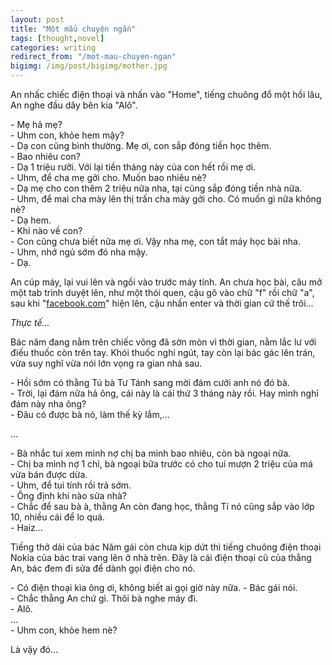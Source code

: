```yaml
---
layout: post
title: "Một mẩu chuyện ngắn"
tags: [thought,novel]
categories: writing
redirect_from: "/mot-mau-chuyen-ngan"
bigimg: /img/post/bigimg/mother.jpg
---
```


An nhấc chiếc điện thoại và nhấn vào "Home", tiếng chuông đổ một hồi lâu, An nghe đầu dây bên kia "Alô".

\- Mẹ hả mẹ? <br />
\- Uhm con, khỏe hem mậy? <br />
\- Dạ con cũng bình thường. Mẹ ơi, con sắp đóng tiền học thêm. <br />
\- Bao nhiêu con? <br />
\- Dạ 1 triệu rưỡi. Với lại tiền tháng này của con hết rồi mẹ ơi. <br />
\- Uhm, để cha mẹ gởi cho. Muốn bao nhiêu nè? <br />
\- Dạ mẹ cho con thêm 2 triệu nữa nha, tại cũng sắp đóng tiền nhà nữa. <br />
\- Uhm, để mai cha mày lên thị trấn cha mày gởi cho. Có muốn gì nữa không nè? <br />
\- Dạ hem.<br />
\- Khi nào về con? <br />
\- Con cũng chưa biết nữa mẹ ơi. Vậy nha mẹ, con tắt máy học bài nha. <br />
\- Uhm, nhớ ngủ sớm đó nha mậy. <br />
\- Dạ.

An cúp máy, lại vui lên và ngồi vào trước máy tính. An chưa học bài, câu mở một tab trình duyệt lên, như một thói quen, cậu gõ vào chữ "f" rồi chữ "a", sau khi "[facebook.com](https://facebook.com/)" hiện lên, cậu nhấn enter và thời gian cứ thế trôi...

*Thực tế...*

Bác năm đang nằm trên chiếc võng đã sờn mòn vì thời gian, nằm lắc lư với điếu thuốc còn trên tay. Khói thuốc nghi ngút, tay còn lại bác gác lên trán, vừa suy nghĩ vừa nói lớn vọng ra gian nhà sau.

\- Hồi sớm có thằng Tú bà Tư Tánh sang mời đám cưới anh nó đó bà. <br />
\- Trời, lại đám nữa hả ông, cái này là cái thứ 3 tháng này rồi. Hay mình nghỉ đám này nha ông? <br />
\- Đâu có được bà nó, làm thế kỳ lắm,...

...

\- Bà nhắc tui xem mình nợ chị ba mình bao nhiêu, còn bà ngoại nữa. <br />
\- Chị ba mình nợ 1 chỉ, bà ngoại bữa trước có cho tui mượn 2 triệu của má vừa bán được dừa. <br />
\- Uhm, để tui tính rồi trả sớm. <br />
\- Ông định khi nào sửa nhà?<br />
\- Chắc để sau bà à, thằng An còn đang học, thằng Tí nó cũng sắp vào lớp 10, nhiều cái để lo quá.<br />
\- Haiz...

Tiếng thở dài của bác Năm gái còn chưa kịp dứt thì tiếng chuông điện thoại Nokia của bác trai vang lên ở nhà trên. Đây là cái điện thoại cũ của thằng An, bác đem đi sửa để dành gọi điện cho nó.

\- Có điện thoại kìa ông ơi, không biết ai gọi giờ này nữa. - Bác gái nói.<br />
\- Chắc thằng An chứ gì. Thôi bà nghe máy đi.<br />
\- Alô.<br />
...<br />
\- Uhm con, khỏe hem nè?<br />

Là vậy đó...